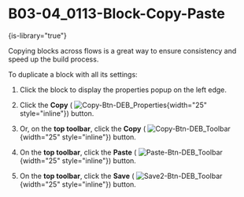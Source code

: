 # B03-04_0113-Block-Copy-Paste

{is-library="true"}

<snippet id="B03-04_0113-Block-Copy-Paste_snippet">



Copying blocks across flows is a great way to ensure consistency and speed up the build process.

To duplicate a block with all its settings:

1. Click the block to display the properties popup on the left edge.

2. Click the **Copy** ( ![Copy-Btn-DEB_Properties](Copy-Btn-DEB_Properties.png){width="25" style="inline"}) button.

3. Or, on the **top toolbar**, click the **Copy** ( ![Copy-Btn-DEB_Toolbar](Copy-Btn-DEB_Toolbar.png){width="25" style="inline"}) button.

4. On the **top toolbar**, click the **Paste** ( ![Paste-Btn-DEB_Toolbar](Paste-Btn-DEB_Toolbar.png){width="25" style="inline"}) button.

5. On the **top toolbar**, click the **Save** ( ![Save2-Btn-DEB_Toolbar](Save2-Btn-DEB_Toolbar.png){width="25" style="inline"}) button.



</snippet>